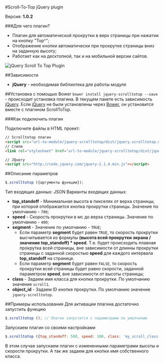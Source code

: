 #Scroll-To-Top jQuery plugin

Версия: **1.0.2**

###Для чего плагин?
* Плагин для автоматической прокрутки в верх страницы при нажатии на кнопку "Top^";
* Отображение кнопки автоматически при прокрутке страницы вниз на заданную высоту;
* Работает как на десктопной, так и на мобильной версии сайтов.

![jQuery Scroll To Top Plugin](http://files.fater.ru/git/jquery-scrolltotop/1.gif)

##Зависимости
* **jQuery** - необходимая библиотека для работы модуля

##Установка с помощью Bower
`bower install jquery-scrolltotop --save` - происходит установка плагина. В текущем пакете есть зависимость [jQuery](http://jquery.com/). Если [jQuery](http://jquery.com/) не были установлены через [Bower](http://bower.io/), он установится вместе с плагином ScrollToTop. 


###Как подключить плагин

Подключите файлы в HTML проект:
```html
// Scrolltotop плагин
<script src="url-to-module/jquery-scrolltotop/dist/jquery.scrolltotop.min.js"></script>
// Стили
<link rel="stylesheet" href="url-to-module/jquery-scrolltotop/dist/jquery.scrolltotop.min.css">

// JQuery
<script src="http://code.jquery.com/jquery-2.1.4.min.js"></script>

```

##Описание параметров
```js
$.scrolltotop ({аргументы функции}); 
```
Тип входящих данных: JSON
Варианты входящих данных:

* **top_standoff** - Минимальная высота в пикселях от верха страницы, при которой отображается кнопка прокрутки страницы. Значение по умолчанию - `700`;
* **speed** - Скорость прокрутки в мс до верха страницы. Значение по умолчанию - `400`;
* **segment** - Значение по умолчанию - `TRUE`;
	* Если параметр **segment** будет равен `TRUE`, то скорость прокрутки высчитывается из формулы **(высота всей прокрутки экрана / значение top_standoff) * speed**. Т.е. будет происходить плавная прокрутка всей страницы, вне зависимости от длинны прокрутки страницы с заданной скоростью **speed** для каждого интервала **top_standoff** на странице.
	* Если параметр **segment** будет равен `FALSE`, то скорость прокрутки всей страницы будет равно скорости, заданной параметром **speed**, вне зависимости от высоты страницы;
* **class** - Задаем имя класса для кнопки прокрутки. По умолчанию значение `scroll1`.
* **object_id** - Задаем ID кнопке прокрутки. По умолчанию значение `jquery-scrolltotop`.


##Примеры использования
Для активации плагина достаточно запустить функцию
```js
$.scrolltotop (); // Плагин запустится с параметрами по умолчанию
```

Запускаем плагин со своими настройками
```js
$.scrolltotop ({top_standoff: 500, speed: 100, class: 'my_scroll_class'});
```
В этом случае запускаем плагин с измененными параметрами высоты и скорости прокрутки. А так же задаем для кнопки имя собственного класса.